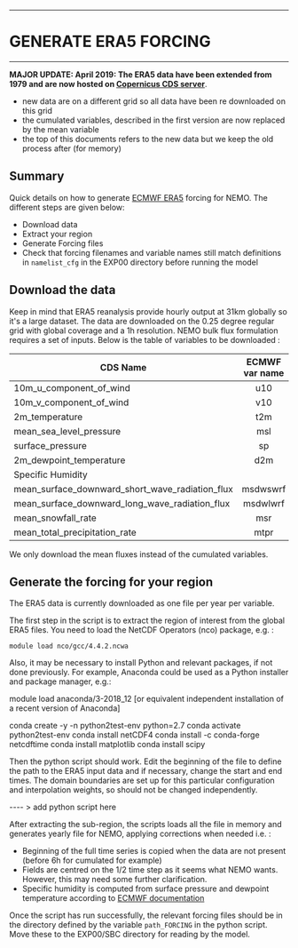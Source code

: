 ***********************
# GENERATE ERA5 FORCING
***********************

**MAJOR UPDATE: April 2019: The ERA5 data have been extended from 1979 and are now hosted on [Copernicus CDS server](https://cds.climate.copernicus.eu/#!/home)**. 
  * new data are on a different grid so all data have been re downloaded on this grid
  * the cumulated variables, described in the first version are now replaced by the mean variable
  * the top of this documents refers to the new data but we keep the old process after (for memory)

## Summary
Quick details on how to generate [ECMWF ERA5](http://apps.ecmwf.int/data-catalogues/era5/?class=ea) forcing for NEMO. The different steps are given below:
 * Download data 
 * Extract your region
 * Generate Forcing files
 * Check that forcing filenames and variable names still match definitions in `namelist_cfg` in the EXP00 directory before running the model
  
## Download the data

Keep in mind that ERA5 reanalysis provide hourly output at 31km globally so it's a large dataset.  The data are downloaded on the 0.25 degree regular grid with global coverage and a 1h resolution. NEMO bulk flux formulation requires a set of inputs. Below is the table of variables to be downloaded :

|  CDS Name |  ECMWF var name |  Type  | Units  |
|----------------|:-------------:|:------:|:-----------:|
| 10m_u_component_of_wind                         | u10 | Instantaneous | m/s |
| 10m_v_component_of_wind                         | v10 | Instantaneous | m/s |
| 2m_temperature                                  | t2m | Instantaneous | K   |
| mean_sea_level_pressure                         | msl | Instantaneous | Pa  |
| surface_pressure                                | sp  | Instantaneous | K   |
| 2m_dewpoint_temperature                         | d2m | Instantaneous | Pa  |
| Specific Humidity                               |     | Instantaneous |  %  |
| mean_surface_downward_short_wave_radiation_flux | msdwswrf | Averaged | W/m^2 |
| mean_surface_downward_long_wave_radiation_flux  | msdwlwrf | Averaged | W/m^2 |
| mean_snowfall_rate                              | msr      | Averaged | kg/m^2/s | 
| mean_total_precipitation_rate                   | mtpr     | Averaged | kg/m^2/s | 

We only download the mean fluxes instead of the cumulated variables.

## Generate the forcing for your region

The ERA5 data is currently downloaded as one file per year per variable. 

The first step in the script is to extract the region of interest from the global ERA5 files. You need to load the NetCDF Operators (nco) package, e.g. : 
 
```module load nco/gcc/4.4.2.ncwa```

Also, it may be necessary to install Python and relevant packages, if not done previously.  For example, Anaconda could be used as a Python installer and package manager, e.g.:

module load anaconda/3-2018_12 [or equivalent independent installation of a recent version of Anaconda]
  
conda create -y -n python2test-env python=2.7
conda activate python2test-env
conda install netCDF4
conda install -c conda-forge netcdftime
conda install matplotlib
conda install scipy

Then the python script should work. Edit the beginning of the file to define the path to the ERA5 input data and if necessary, change the start and end times.   The domain boundaries are set up for this particular configuration and interpolation weights, so should not be changed independently.   

 ---- > add python script here

After extracting the sub-region, the scripts loads all the file in memory and generates yearly file for NEMO, applying corrections when needed i.e. :
 * Beginning of the full time series is copied when the data are not present (before 6h for cumulated for example)
 * Fields are centred on the 1/2 time step as it seems what NEMO wants.  However, this may need some further clarification.
 * Specific humidity is computed from surface pressure and dewpoint temperature according to [ECMWF documentation](https://confluence.ecmwf.int/display/CKB/ERA+datasets%3A+near-surface+humidity)  

Once the script has run successfully, the relevant forcing files should be in the directory defined by the variable `path_FORCING` in the python script.  Move these to the EXP00/SBC directory for reading by the model.


